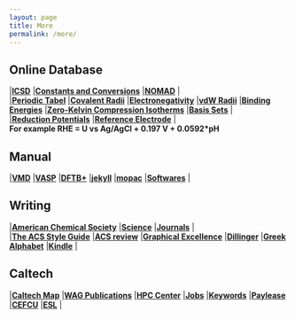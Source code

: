 ```yaml
---
layout: page
title: More
permalink: /more/
---
```


## **Online Database**
|[**ICSD**](https://icsd.fiz-karlsruhe.de/search/basic.xhtml;jsessionid=B6E155DB8CCB50FA6FDA8AC46FBC7954)
|[**Constants and Conversions**](http://web.utk.edu/~rcompton/constants)
|[**NOMAD**](https://nomad-coe.eu/)
|  
|[**Periodic Tabel**](http://www.rsc.org/periodic-table)
|[**Covalent Radii**](http://pubs.rsc.org/en/Content/ArticleLanding/2008/DT/b801115j#!divAbstract)
|[**Electronegativity**](http://www.mikeblaber.org/oldwine/chm1045/notes/Bonding/Polarity/Bond05.htm)
|[**vdW Radii**](http://periodictable.com/Properties/A/VanDerWaalsRadius.v.html)
|[**Binding Energies**](http://pubs.acs.org/doi/pdfplus/10.1021/acs.jpcc.6b06154)
|[**Zero-Kelvin Compression Isotherms**](http://aip.scitation.org/doi/abs/10.1063/1.4963086)
|[**Basis Sets**](https://bse.pnl.gov/bse/portal)
|  
|[**Reduction Potentials**](http://folk.ntnu.no/andersty/2.%20Klasse/KJ1042%20Termodynamikk%20med%20lab/Lab/Oppgave%205%20-%20Standard%20reduksjonspotensial/Rapportfiler/E0.pdf)
|[**Reference Electrode**](https://en.wikipedia.org/wiki/Reference_electrode)
|  
**For example RHE = U vs Ag/AgCl + 0.197 V + 0.0592*pH**  

## **Manual**
|[**VMD**](http://www.ks.uiuc.edu/Research/vmd/current/ug/)
|[**VASP**](http://cms.mpi.univie.ac.at/vasp/vasp/vasp.html)
|[**DFTB+**](https://www.dftbplus.org/documentation/)
|[**jekyll**](https://jekyllrb.com/)
|[**mopac**](http://openmopac.net/manual/)
|[**Softwares**](http://www.tcheng.org/more/softwares)
|  

## **Writing**
|[**American Chemical Society**](https://acs.manuscriptcentral.com/acs)
|[**Science**](https://cts.sciencemag.org/scc/login.html;jsessionid=46E64D41CACA096CC503DD3274EE02DF)
|[**Journals**](http://tcheng.org/journals/)
|  
|[**The ACS Style Guide**](http://pubs.acs.org/isbn/9780841239999)
|[**ACS review**](https://www.acsreviewerlab.org/?elqTrackId=6fa9455f4dce4e98bd4728edbc0f86db&elq=7393f4bfd9cc458aa115e2eedceee673&elqaid=5672&elqat=1&elqCampaignId=1840)
|[**Graphical Excellence**](http://pubs.acs.org/doi/pdfplus/10.1021/jz500997e)
|[**Dillinger**](http://dillinger.io/)
|[**Greek Alphabet**](http://www.omniglot.com/images/writing/classical_attic.gif)
|[**Kindle**](https://bookfere.com/)
|

## **Caltech**
|[**Caltech Map**](http://s3-us-west-1.amazonaws.com/www-prod-storage.cloud.caltech.edu/Caltech_Map.pdf)
|[**WAG Publications**](http://authors.library.caltech.edu/view/person-az/Goddard-W-A-III.html)
|[**HPC Center**](https://centers.hpc.mil/about/contact.html)
|[**Jobs**](http://www.tcheng.org/more/jobs)
|[**Keywords**](http://www.tcheng.org/more/keywords)
|[**Paylease**](https://www.paylease.com/login/resident?crd=1&vpw=1366)
|[**CEFCU**](https://www.caltechefcu.org/home/home)
|[**ESL**](https://secure3.eslpod.com/lesson-library/)
|


